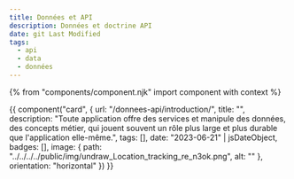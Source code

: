 ```yaml
---
title: Données et API
description: Données et doctrine API
date: git Last Modified
tags:
  - api
  - data
  - données
---
```


{% from "components/component.njk" import component with context %}
<div>
{{ component("card", {
    url: "/donnees-api/introduction/",
    title: "",
    description: "Toute application offre des services et manipule des données, des concepts métier, qui jouent souvent un rôle plus large et plus durable que l'application elle-même.",
    tags: [],
    date: "2023-06-21" | jsDateObject,
    badges: [],
    image: {
        path: "../../../../public/img/undraw_Location_tracking_re_n3ok.png",
        alt: ""
    },
    orientation: "horizontal"
}) }}
</div>